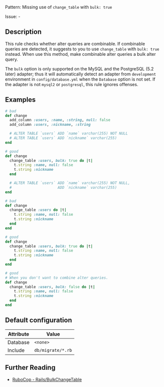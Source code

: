 Pattern: Missing use of `change_table` with `bulk: true`

Issue: -

## Description

This rule checks whether alter queries are combinable.
If combinable queries are detected, it suggests to you
to use `change_table` with `bulk: true` instead.
When use this method, make combinable alter queries
a bulk alter query.

The `bulk` option is only supported on the MySQL and
the PostgreSQL (5.2 later) adapter; thus it will
automatically detect an adapter from `development` environment
in `config/database.yml` when the `Database` option is not set.
If the adapter is not `mysql2` or `postgresql`,
this rule ignores offenses.

## Examples

```ruby
# bad
def change
  add_column :users, :name, :string, null: false
  add_column :users, :nickname, :string

  # ALTER TABLE `users` ADD `name` varchar(255) NOT NULL
  # ALTER TABLE `users` ADD `nickname` varchar(255)
end

# good
def change
  change_table :users, bulk: true do |t|
    t.string :name, null: false
    t.string :nickname
  end

  # ALTER TABLE `users` ADD `name` varchar(255) NOT NULL,
  #                     ADD `nickname` varchar(255)
end
```
```ruby
# bad
def change
  change_table :users do |t|
    t.string :name, null: false
    t.string :nickname
  end
end

# good
def change
  change_table :users, bulk: true do |t|
    t.string :name, null: false
    t.string :nickname
  end
end

# good
# When you don't want to combine alter queries.
def change
  change_table :users, bulk: false do |t|
    t.string :name, null: false
    t.string :nickname
  end
end
```

## Default configuration

Attribute | Value
--- | ---
Database | `<none>`
Include | `db/migrate/*.rb`

## Further Reading

* [RuboCop - Rails/BulkChangeTable](https://docs.rubocop.org/rubocop-rails/cops_rails.html#railsbulkchangetable)

